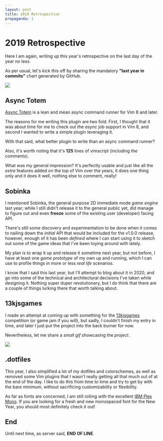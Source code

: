 ```yaml
---
layout: post
title: 2019 Retrospective
propaganda: 1
---
```

2019 Retrospective
==================
Here I am again, writing up this year's retrospective on the last day of the
year no less.

As per usual, let's kick this off by sharing the mandatory
**"last year in commits"** chart generated by GitHub.

![][0]

Async Totem
-----------
[Async Totem][1] is a lean and mean async command runner for Vim 8 and later.

The reasons for me writing this plugin are two fold. First, I thought that it
was about time for me to check out the *async* job support in Vim 8, and second
I wanted to write a simple plugin leveraging it.

With that said, what better plugin to write than an async command runner?

Also, it's worth noting that it's **125** lines of vimscript (including the
comments).

What was my general impression? It's perfectly usable and just like all the
*extra* features added on the top of Vim over the years, it does one thing
only and it does it well, nothing else to comment, really!

Sobinka
-------
I mentioned Sobinka, the general purpose 2D immediate mode *game engine*
last year; while I still didn't release it to the general public yet,
did manage to figure out and even **freeze** some of the existing
user (developer) facing API.

There's still some discovery and experimentation to be done when it
comes to nailing down the *initial* API that would be included for
the v1.0.0 release, however, enough of it has been *defined* where
I can start using it to sketch out some of the game ideas that I've
been toying around with lately.

My plan is to wrap it up and release it sometime next year, but not before,
I have at least one _game prototype_ of my own up and running, which I can
use to profile things in more or less *real life* scenarios.

I know that I said this last year, but I'll attempt to blog about it in 2020,
and go into some of the technical and architectural decisions I've taken
while designing it. Nothing super duper revolutionary, but I do think that
there are a couple of things lurking there that worth talking about.

13kjsgames
----------
I made an attempt at coming up with something for the [13kjsgames][2]
competition (or game jam if you will), but sadly, I couldn't finish my
entry in time, and later I just put the project into the back burner for
now.

Nevertheless, let me share a *small gif* showcasing the *project*.

![][3]

.dotfiles
---------
This year, I also simplified a lot of my dotfiles and colorschemes, as well
as removed some Vim plugins that I wasn't really getting all that much out
of at the end of the day. I like to do this from time to time and try to
get by with the bare minimum, without sacrificing customizability or
flexibility.

As far as fonts are concerned, I am still rolling with the excellent
[IBM Plex Mono][4]. If you are looking for a fresh and new monospaced
font for the New Year, you should most definitely check it out!

End
---
Until next time, as server said, **END OF LINE**.

[0]: /media/github/2019.png
[1]: https://github.com/icebreaker/asynctotem
[2]: https://js13kgames.com/
[3]: /media/2019/13kjs.gif
[4]: https://github.com/IBM/plex

